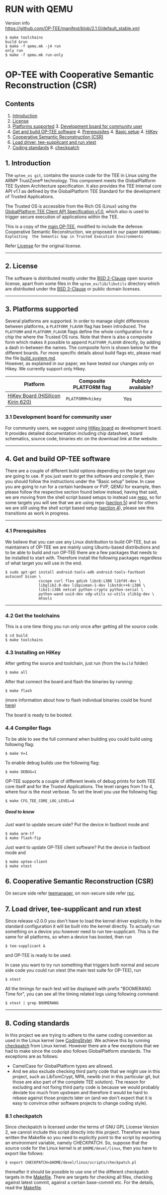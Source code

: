 # RUN with QEMU
Version info  
https://github.com/OP-TEE/manifest/blob/2.1.0/default_stable.xml


```
$ make toolchains
build &run
$ make -f qemu.mk -j4 run 
only run
$ make -f qemu.mk run-only 
```

# OP-TEE with Cooperative Semantic Reconstruction (CSR)
## Contents
1. [Introduction](#1-introduction)
2. [License](#2-license)
3. [Platforms supported](#3-platforms-supported)
    3. [Development board for community user](#31-development-board-for-community-user)
4. [Get and build OP-TEE software](#4-get-and-build-op-tee-software)
    4. [Prerequisites](#41-prerequisites)
    4. [Basic setup](#42-basic-setup)
    4. [HiKey](#43-hikey)
6. [Cooperative Semantic Reconstruction (CSR)](#6-cooperative-semantic-reconstruction-csr)
7. [Load driver, tee-supplicant and run xtest](#7-load-driver-tee-supplicant-and-run-xtest)
8. [Coding standards](#8-coding-standards)
    8. [checkpatch](#81-checkpatch)

## 1. Introduction
The `optee_os git`, contains the source code for the TEE in Linux using the
ARM&reg; TrustZone&reg; technology. This component meets the GlobalPlatform
TEE System Architecture specification. It also provides the TEE Internal core API
v1.1 as defined by the GlobalPlatform TEE Standard for the development of
Trusted Applications. 

The Trusted OS is accessible from the Rich OS (Linux) using the
[GlobalPlatform TEE Client API Specification v1.0](http://www.globalplatform.org/specificationsdevice.asp),
which also is used to trigger secure execution of applications within the TEE.

This is a copy of the [main OP-TEE](https://github.com/OP-TEE/optee_os), modified to include the defense: Cooperative
Semantic Reconstruction, we proposed in our paper `BOOMERANG: Exploiting 
the Semantic Gap in Trusted Execution Environments`

Refer [License](#2-License) for the original license.

---
## 2. License
The software is distributed mostly under the
[BSD 2-Clause](http://opensource.org/licenses/BSD-2-Clause) open source
license, apart from some files in the `optee_os/lib/libutils` directory
which are distributed under the
[BSD 3-Clause](http://opensource.org/licenses/BSD-3-Clause) or public domain
licenses.

---
## 3. Platforms supported
Several platforms are supported. In order to manage slight differences
between platforms, a `PLATFORM_FLAVOR` flag has been introduced.
The `PLATFORM` and `PLATFORM_FLAVOR` flags define the whole configuration
for a chip the where the Trusted OS runs. Note that there is also a
composite form which makes it possible to append `PLATFORM_FLAVOR` directly,
by adding a dash in-between the names. The composite form is shown below
for the different boards. For more specific details about build flags etc,
please read the file [build_system.md](documentation/build_system.md).  
However, as explained in our paper, we have tested our changes only on Hikey. 
We currently support only Hikey.

<!-- Please keep this list sorted in alphabetic order -->
| Platform | Composite PLATFORM flag | Publicly available? |
|----------|-------------------------|---------------------|
| [HiKey Board (HiSilicon Kirin 620)](https://www.96boards.org/products/hikey)|`PLATFORM=hikey`| Yes |

### 3.1 Development board for community user
For community users, we suggest using [HiKey board](https://www.96boards.org/products/ce/hikey/)
as development board. It provides detailed documentation including chip
datasheet, board schematics, source code, binaries etc on the download link at
the website.

---
## 4. Get and build OP-TEE software
There are a couple of different build options depending on the target you are
going to use. If you just want to get the software and compile it, then you
should follow the instructions under the "Basic setup" below. In case you are
going to run for a certain hardware or FVP, QEMU for example, then please follow
the respective section found below instead, having that said, we are moving from
the shell script based setups to instead use
[repo](https://source.android.com/source/downloading.html), so for some targets
you will see that we are using repo ([section 5](#5-repo-manifests)) and for
others we are still using the shell script based setup
([section 4](#4-get-and-build-op-tee-software)), please see this transitions as
work in progress.

---
### 4.1 Prerequisites
We believe that you can use any Linux distribution to build OP-TEE, but as
maintainers of OP-TEE we are mainly using Ubuntu-based distributions and to be
able to build and run OP-TEE there are a few packages that needs to be installed
to start with. Therefore install the following packages regardless of what
target you will use in the end.
```
$ sudo apt-get install android-tools-adb android-tools-fastboot autoconf bison \
               cscope curl flex gdisk libc6:i386 libfdt-dev \
               libglib2.0-dev libpixman-1-dev libstdc++6:i386 \
               libz1:i386 netcat python-crypto python-serial \
               python-wand uuid-dev xdg-utils xz-utils zlib1g-dev \
               mtools
```

---

### 4.2 Get the toolchains
This is a one time thing you run only once after getting all the source code.
```
$ cd build
$ make toolchains
```

### 4.3 Installing on HiKey
After getting the source and toolchain, just run (from the `build` folder)
```
$ make all
```

After that connect the board and flash the binaries by running:
```
$ make flash
```

(more information about how to flash individual binaries could be found
[here](https://github.com/96boards/documentation/wiki/HiKeyUEFI#flash-binaries-to-emmc-))

The board is ready to be booted.

### 4.4 Compiler flags
To be able to see the full command when building you could build using
following flag:
```
$ make V=1
```

To enable debug builds use the following flag:
```
$ make DEBUG=1
```

OP-TEE supports a couple of different levels of debug prints for both TEE core
itself and for the Trusted Applications. The level ranges from 1 to 4, where
four is the most verbose. To set the level you use the following flag:
```
$ make CFG_TEE_CORE_LOG_LEVEL=4
```

##### Good to know
Just want to update secure side? Put the device in fastboot mode and
```
$ make arm-tf
$ make flash-fip

```

Just want to update OP-TEE client software? Put the device in fastboot mode and
```
$ make optee-client
$ make xtest
```
## 6. Cooperative Semantic Reconstruction (CSR)
On secure side refer [teemanager](https://github.com/ucsb-seclab/boomerang/blob/master/optee/optee_os/core/arch/arm/kernel/tee_ta_manager.c#L89), on non-secure side refer [rpc](https://github.com/ucsb-seclab/boomerang/blob/master/optee/linux/drivers/tee/optee/rpc.c#L389).
## 7. Load driver, tee-supplicant and run xtest
Since release v2.0.0 you don't have to load the kernel driver explicitly. In the
standard configuration it will be built into the kernel directly. To actually
run something on a device you however need to run tee-supplicant. This is the
same for all platforms, so when a device has booted, then run
```
$ tee-supplicant &
```
and OP-TEE is ready to be used.

In case you want to try run something that triggers both normal and secure side
code you could run xtest (the main test suite for OP-TEE), run
```
$ xtest
```
All the timings for each test will be displayed with prefix "BOOMERANG Time for", you can see all the timing related logs using following command:
```
$ xtest | grep BOOMERANG
```

---
## 8. Coding standards
In this project we are trying to adhere to the same coding convention as used in
the Linux kernel (see
[CodingStyle](https://www.kernel.org/doc/Documentation/CodingStyle)). We achieve this by running
[checkpatch](http://git.kernel.org/cgit/linux/kernel/git/torvalds/linux.git/tree/scripts/checkpatch.pl)
from Linux kernel. However there are a few exceptions that we had to make since
the code also follows GlobalPlatform standards. The exceptions are as follows:

- CamelCase for GlobalPlatform types are allowed.
- And we also exclude checking third party code that we might use in this
  project, such as LibTomCrypt, MPA, newlib (not in this particular git, but
  those are also part of the complete TEE solution). The reason for excluding
  and not fixing third party code is because we would probably deviate too much
  from upstream and therefore it would be hard to rebase against those projects
  later on (and we don't expect that it is easy to convince other software
  projects to change coding style).

### 8.1 checkpatch
Since checkpatch is licensed under the terms of GNU GPL License Version 2, we
cannot include this script directly into this project. Therefore we have
written the Makefile so you need to explicitly point to the script by exporting
an environment variable, namely CHECKPATCH. So, suppose that the source code for
the Linux kernel is at `$HOME/devel/linux`, then you have to export like follows:

    $ export CHECKPATCH=$HOME/devel/linux/scripts/checkpatch.pl
thereafter it should be possible to use one of the different checkpatch targets
in the [Makefile](Makefile). There are targets for checking all files, checking
against latest commit, against a certain base-commit etc. For the details, read
the [Makefile](Makefile).

